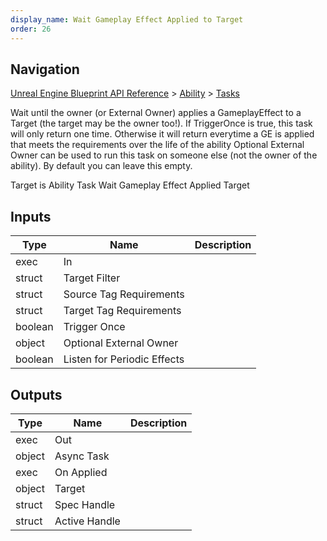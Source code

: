 ```yaml
---
display_name: Wait Gameplay Effect Applied to Target
order: 26
---
```

## Navigation

[Unreal Engine Blueprint API Reference](https://dev.epicgames.com/documentation/en-us/unreal-engine/BlueprintAPI) > [Ability](https://dev.epicgames.com/documentation/en-us/unreal-engine/BlueprintAPI/Ability) > [Tasks](https://dev.epicgames.com/documentation/en-us/unreal-engine/BlueprintAPI/Ability/Tasks)

Wait until the owner (or External Owner) applies a GameplayEffect to a Target (the target may be the owner too!). If TriggerOnce is true, this task will only return one time. Otherwise it will return everytime a GE is applied that meets the requirements over the life of the ability
Optional External Owner can be used to run this task on someone else (not the owner of the ability). By default you can leave this empty.

Target is Ability Task Wait Gameplay Effect Applied Target

## Inputs

| Type | Name | Description |
| --- | --- | --- |
| exec | In |  |
| struct | Target Filter |  |
| struct | Source Tag Requirements |  |
| struct | Target Tag Requirements |  |
| boolean | Trigger Once |  |
| object | Optional External Owner |  |
| boolean | Listen for Periodic Effects |  |

## Outputs

| Type | Name | Description |
| --- | --- | --- |
| exec | Out |  |
| object | Async Task |  |
| exec | On Applied |  |
| object | Target |  |
| struct | Spec Handle |  |
| struct | Active Handle |  |
